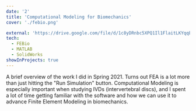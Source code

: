 ```yaml
---
date: '2'
title: 'Computational Modeling for Biomechanics'
cover: './febio.png'

external: 'https://drive.google.com/file/d/1c8yDRnbc5XPQ1Il1FlaitLKYqqEfy_Yx/view?usp=sharing'
tech:
  - FEBio
  - MATLAB
  - SolidWorks
showInProjects: true
---
```


A brief overview of the work I did in Spring 2021. Turns out FEA is a lot more than just hitting the "Run Simulation" button. Computational Modeling is especially important when studying IVDs (intervertebral discs), and I spent a lot of time getting familiar with the software and how we can use it to advance Finite Element Modeling in biomechanics.
